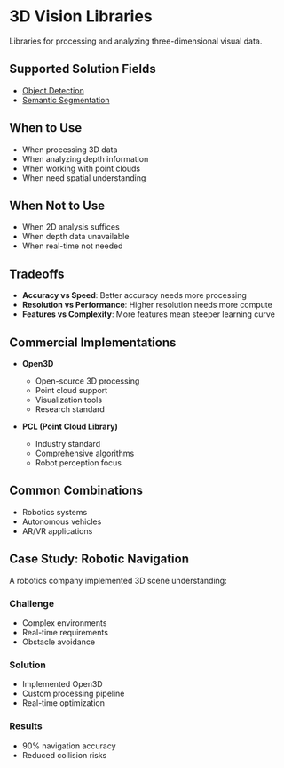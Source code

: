 # 3D Vision Libraries

Libraries for processing and analyzing three-dimensional visual data.

## Supported Solution Fields

- [Object Detection](../solutions/object-detection)
- [Semantic Segmentation](../solutions/semantic-segmentation)

## When to Use

- When processing 3D data
- When analyzing depth information
- When working with point clouds
- When need spatial understanding

## When Not to Use

- When 2D analysis suffices
- When depth data unavailable
- When real-time not needed

## Tradeoffs

- **Accuracy vs Speed**: Better accuracy needs more processing
- **Resolution vs Performance**: Higher resolution needs more compute
- **Features vs Complexity**: More features mean steeper learning curve

## Commercial Implementations

- **Open3D**

  - Open-source 3D processing
  - Point cloud support
  - Visualization tools
  - Research standard

- **PCL (Point Cloud Library)**
  - Industry standard
  - Comprehensive algorithms
  - Robot perception focus

## Common Combinations

- Robotics systems
- Autonomous vehicles
- AR/VR applications

## Case Study: Robotic Navigation

A robotics company implemented 3D scene understanding:

### Challenge

- Complex environments
- Real-time requirements
- Obstacle avoidance

### Solution

- Implemented Open3D
- Custom processing pipeline
- Real-time optimization

### Results

- 90% navigation accuracy
- Reduced collision risks
